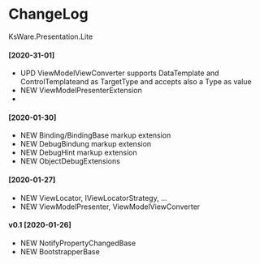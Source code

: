 ﻿# ChangeLog
KsWare.Presentation.Lite

#### [2020-31-01]
- UPD ViewModelViewConverter supports DataTemplate and ControlTemplateand as TargetType and accepts also a Type as value
- NEW ViewModelPresenterExtension
- 
#### [2020-01-30]
- NEW Binding/BindingBase markup extension
- NEW DebugBindung markup extension
- NEW DebugHint markup extension
- NEW ObjectDebugExtensions

#### [2020-01-27]
- NEW ViewLocator, IViewLocatorStrategy, ...
- NEW ViewModelPresenter, ViewModelViewConverter

#### v0.1 [2020-01-26]
- NEW NotifyPropertyChangedBase
- NEW BootstrapperBase
